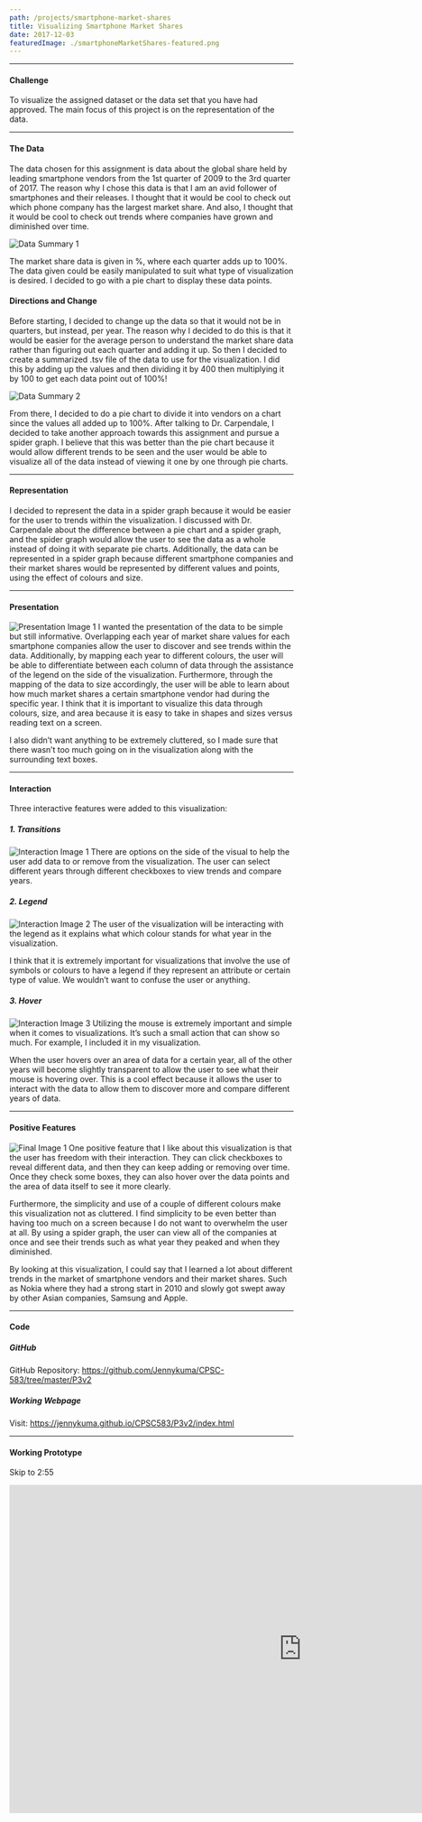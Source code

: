 ```yaml
---
path: /projects/smartphone-market-shares
title: Visualizing Smartphone Market Shares
date: 2017-12-03
featuredImage: ./smartphoneMarketShares-featured.png
---
```

---
#### Challenge
To visualize the assigned dataset or the data set that you have had approved.
The main focus of this project is on the representation of the data.

---
#### The Data
The data chosen for this assignment is data about the global share held by leading smartphone vendors from the 1st quarter of 2009 to the 3rd quarter of 2017. The reason why I chose this data is that I am an avid follower of smartphones and their releases. I thought that it would be cool to check out which phone company has the largest market share. And also, I thought that it would be cool to check out trends where companies have grown and diminished over time.

![Data Summary 1](./data-1.png "A snapshot of my data in CSV form")

The market share data is given in %, where each quarter adds up to 100%. The data given could be easily manipulated to suit what type of visualization is desired. I decided to go with a pie chart to display these data points.

#### Directions and Change
Before starting, I decided to change up the data so that it would not be in quarters, but instead, per year. The reason why I decided to do this is that it would be easier for the average person to understand the market share data rather than figuring out each quarter and adding it up. So then I decided to create a summarized .tsv file of the data to use for the visualization. I did this by adding up the values and then dividing it by 400 then multiplying it by 100 to get each data point out of 100%!

![Data Summary 2](./data-2.png "A summarized version of the data into years")

From there, I decided to do a pie chart to divide it into vendors on a chart since the values all added up to 100%. After talking to Dr. Carpendale, I decided to take another approach towards this assignment and pursue a spider graph. I believe that this was better than the pie chart because it would allow different trends to be seen and the user would be able to visualize all of the data instead of viewing it one by one through pie charts.

---
#### Representation
I decided to represent the data in a spider graph because it would be easier for the user to trends within the visualization. I discussed with Dr. Carpendale about the difference between a pie chart and a spider graph, and the spider graph would allow the user to see the data as a whole instead of doing it with separate pie charts. Additionally, the data can be represented in a spider graph because different smartphone companies and their market shares would be represented by different values and points, using the effect of colours and size.

---
#### Presentation
![Presentation Image 1](./presentation-1.png "Snapshot of the pie chart showing data for 2010, 2011, 2013 and 2017")
I wanted the presentation of the data to be simple but still informative. Overlapping each year of market share values for each smartphone companies allow the user to discover and see trends within the data. Additionally, by mapping each year to different colours, the user will be able to differentiate between each column of data through the assistance of the legend on the side of the visualization. Furthermore, through the mapping of the data to size accordingly, the user will be able to learn about how much market shares a certain smartphone vendor had during the specific year. I think that it is important to visualize this data through colours, size, and area because it is easy to take in shapes and sizes versus reading text on a screen. 

I also didn’t want anything to be extremely cluttered, so I made sure that there wasn’t too much going on in the visualization along with the surrounding text boxes.

---
#### Interaction
Three interactive features were added to this visualization:

##### 1. Transitions
![Interaction Image 1](./interaction-1.png "Display of each year within the dataset")
There are options on the side of the visual to help the user add data to or remove from the visualization. The user can select different years through different checkboxes to view trends and compare years.

##### 2. Legend
![Interaction Image 2](./interaction-2.png "The legend that shows what year each colour correlates to")
The user of the visualization will be interacting with the legend as it explains what which colour stands for what year in the visualization.
 
I think that it is extremely important for visualizations that involve the use of symbols or colours to have a legend if they represent an attribute or certain type of value. We wouldn’t want to confuse the user or anything.

##### 3. Hover
![Interaction Image 3](./interaction-3.png "2010’s data area is highlighted when hovered over")
Utilizing the mouse is extremely important and simple when it comes to visualizations. It’s such a small action that can show so much. For example, I included it in my visualization. 

When the user hovers over an area of data for a certain year, all of the other years will become slightly transparent to allow the user to see what their mouse is hovering over. This is a cool effect because it allows the user to interact with the data to allow them to discover more and compare different years of data.

---
#### Positive Features
![Final Image 1](./final-1.png "A complete view of the visualization")
One positive feature that I like about this visualization is that the user has freedom with their interaction. They can click checkboxes to reveal different data, and then they can keep adding or removing over time. Once they check some boxes, they can also hover over the data points and the area of data itself to see it more clearly. 

Furthermore, the simplicity and use of a couple of different colours make this visualization not as cluttered. I find simplicity to be even better than having too much on a screen because I do not want to overwhelm the user at all. By using a spider graph, the user can view all of the companies at once and see their trends such as what year they peaked and when they diminished.

By looking at this visualization, I could say that I learned a lot about different trends in the market of smartphone vendors and their market shares. Such as Nokia where they had a strong start in 2010 and slowly got swept away by other Asian companies, Samsung and Apple.

---
#### Code
##### GitHub
GitHub Repository: <a target="_blank" href="https://github.com/Jennykuma/CPSC-583/tree/master/P3v2">https://github.com/Jennykuma/CPSC-583/tree/master/P3v2</a>

##### Working Webpage
Visit: <a target="_blank" href="https://jennykuma.github.io/CPSC583/P3v2/index.html">https://jennykuma.github.io/CPSC583/P3v2/index.html</a>

---
#### Working Prototype
Skip to 2:55

<iframe width="1035" height="582" src="https://www.youtube.com/embed/AdZMxk9ZLD4?t=175" frameborder="0" allow="accelerometer; autoplay; encrypted-media; gyroscope; picture-in-picture" allowfullscreen></iframe>